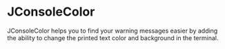 # JConsoleColor
JConsoleColor helps you to find your warning messages easier by adding the ability to change the printed text color and background in the terminal.